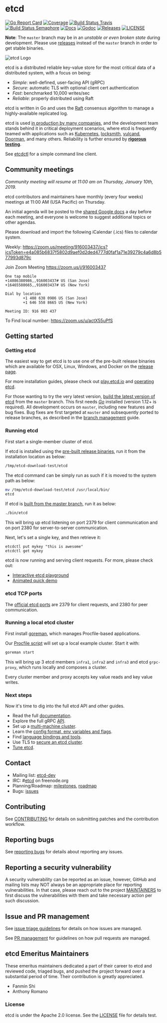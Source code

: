 # etcd

[![Go Report Card](https://goreportcard.com/badge/github.com/etcd-io/etcd?style=flat-square)](https://goreportcard.com/report/github.com/etcd-io/etcd)
[![Coverage](https://codecov.io/gh/etcd-io/etcd/branch/master/graph/badge.svg)](https://codecov.io/gh/etcd-io/etcd)
[![Build Status Travis](https://img.shields.io/travis/etcd-io/etcdlabs.svg?style=flat-square&&branch=master)](https://travis-ci.com/etcd-io/etcd)
[![Build Status Semaphore](https://semaphoreci.com/api/v1/etcd-io/etcd/branches/master/shields_badge.svg)](https://semaphoreci.com/etcd-io/etcd)
[![Docs](https://img.shields.io/badge/docs-latest-green.svg)](https://etcd.io/docs)
[![Godoc](http://img.shields.io/badge/go-documentation-blue.svg?style=flat-square)](https://godoc.org/github.com/etcd-io/etcd)
[![Releases](https://img.shields.io/github/release/etcd-io/etcd/all.svg?style=flat-square)](https://github.com/etcd-io/etcd/releases)
[![LICENSE](https://img.shields.io/github/license/etcd-io/etcd.svg?style=flat-square)](https://github.com/etcd-io/etcd/blob/master/LICENSE)

**Note**: The `master` branch may be in an *unstable or even broken state* during development. Please use [releases][github-release] instead of the `master` branch in order to get stable binaries.

![etcd Logo](logos/etcd-horizontal-color.svg)

etcd is a distributed reliable key-value store for the most critical data of a distributed system, with a focus on being:

* *Simple*: well-defined, user-facing API (gRPC)
* *Secure*: automatic TLS with optional client cert authentication
* *Fast*: benchmarked 10,000 writes/sec
* *Reliable*: properly distributed using Raft

etcd is written in Go and uses the [Raft][raft] consensus algorithm to manage a highly-available replicated log.

etcd is used [in production by many companies](./Documentation/production-users.md), and the development team stands behind it in critical deployment scenarios, where etcd is frequently teamed with applications such as [Kubernetes][k8s], [locksmith][locksmith], [vulcand][vulcand], [Doorman][doorman], and many others. Reliability is further ensured by [**rigorous testing**](https://github.com/etcd-io/etcd/tree/master/functional).

See [etcdctl][etcdctl] for a simple command line client.

[raft]: https://raft.github.io/
[k8s]: http://kubernetes.io/
[doorman]: https://github.com/youtube/doorman
[locksmith]: https://github.com/coreos/locksmith
[vulcand]: https://github.com/vulcand/vulcand
[etcdctl]: https://github.com/etcd-io/etcd/tree/master/etcdctl

## Community meetings

*Community meeting will resume at 11:00 am on Thursday, January 10th, 2019.*

etcd contributors and maintainers have monthly (every four weeks) meetings at 11:00 AM (USA Pacific) on Thursday.

An initial agenda will be posted to the [shared Google docs][shared-meeting-notes] a day before each meeting, and everyone is welcome to suggest additional topics or other agendas.

[shared-meeting-notes]: https://docs.google.com/document/d/16XEGyPBisZvmmoIHSZzv__LoyOeluC5a4x353CX0SIM/edit

Please download and import the following iCalendar (.ics) files to calendar system.

Weekly: https://zoom.us/meeting/916003437/ics?icsToken=e4a085b6837f5802d9aef0d2ded4777d0faf1a71e39279c4a6d8b577993d879c

Join Zoom Meeting https://zoom.us/j/916003437

```
One tap mobile
+14086380986,,916003437# US (San Jose)
+16465588665,,916003437# US (New York)

Dial by location
        +1 408 638 0986 US (San Jose)
        +1 646 558 8665 US (New York)

Meeting ID: 916 003 437
```

To Find local number: https://zoom.us/u/actX55uPfS

## Getting started

### Getting etcd

The easiest way to get etcd is to use one of the pre-built release binaries which are available for OSX, Linux, Windows, and Docker on the [release page][github-release].

For more installation guides, please check out [play.etcd.io](http://play.etcd.io) and [operating etcd](https://github.com/etcd-io/etcd/tree/master/Documentation#operating-etcd-clusters).

For those wanting to try the very latest version, [build the latest version of etcd][dl-build] from the `master` branch. This first needs [*Go*](https://golang.org/) installed (version 1.12+ is required). All development occurs on `master`, including new features and bug fixes. Bug fixes are first targeted at `master` and subsequently ported to release branches, as described in the [branch management][branch-management] guide.

[github-release]: https://github.com/etcd-io/etcd/releases
[branch-management]: ./Documentation/branch_management.md
[dl-build]: ./Documentation/dl_build.md#build-the-latest-version

### Running etcd

First start a single-member cluster of etcd.

If etcd is installed using the [pre-built release binaries][github-release], run it from the installation location as below:

```bash
/tmp/etcd-download-test/etcd
```

The etcd command can be simply run as such if it is moved to the system path as below:

```bash
mv /tmp/etcd-download-test/etcd /usr/local/bin/
etcd
```

If etcd is [built from the master branch][dl-build], run it as below:

```bash
./bin/etcd
```

This will bring up etcd listening on port 2379 for client communication and on port 2380 for server-to-server communication.

Next, let's set a single key, and then retrieve it:

```
etcdctl put mykey "this is awesome"
etcdctl get mykey
```

etcd is now running and serving client requests. For more, please check out:

- [Interactive etcd playground](http://play.etcd.io)
- [Animated quick demo](./Documentation/demo.md)

### etcd TCP ports

The [official etcd ports][iana-ports] are 2379 for client requests, and 2380 for peer communication.

[iana-ports]: http://www.iana.org/assignments/service-names-port-numbers/service-names-port-numbers.txt

### Running a local etcd cluster

First install [goreman](https://github.com/mattn/goreman), which manages Procfile-based applications.

Our [Procfile script](./Procfile) will set up a local example cluster. Start it with:

```bash
goreman start
```

This will bring up 3 etcd members `infra1`, `infra2` and `infra3` and etcd `grpc-proxy`, which runs locally and composes a cluster.

Every cluster member and proxy accepts key value reads and key value writes.

### Next steps

Now it's time to dig into the full etcd API and other guides.

- Read the full [documentation][fulldoc].
- Explore the full gRPC [API][api].
- Set up a [multi-machine cluster][clustering].
- Learn the [config format, env variables and flags][configuration].
- Find [language bindings and tools][integrations].
- Use TLS to [secure an etcd cluster][security].
- [Tune etcd][tuning].

[fulldoc]: ./Documentation/docs.md
[api]: ./Documentation/dev-guide/api_reference_v3.md
[clustering]: ./Documentation/op-guide/clustering.md
[configuration]: ./Documentation/op-guide/configuration.md
[integrations]: ./Documentation/integrations.md
[security]: ./Documentation/op-guide/security.md
[tuning]: ./Documentation/tuning.md

## Contact

- Mailing list: [etcd-dev](https://groups.google.com/forum/?hl=en#!forum/etcd-dev)
- IRC: #[etcd](irc://irc.freenode.org:6667/#etcd) on freenode.org
- Planning/Roadmap: [milestones](https://github.com/etcd-io/etcd/milestones), [roadmap](./ROADMAP.md)
- Bugs: [issues](https://github.com/etcd-io/etcd/issues)

## Contributing

See [CONTRIBUTING](CONTRIBUTING.md) for details on submitting patches and the contribution workflow.

## Reporting bugs

See [reporting bugs](Documentation/reporting_bugs.md) for details about reporting any issues.

## Reporting a security vulnerability

A security vulnerability can be reported as an issue, however, GitHub and mailing lists may NOT always be an appropriate place for reporting vulnerabilities. In that case, please reach out to the project [MAINTAINERS](https://github.com/etcd-io/etcd/blob/master/MAINTAINERS) to first discuss the vulnerabilities with them and take necessary action per such discussion.

## Issue and PR management

See [issue triage guidelines](Documentation/triage/issues.md) for details on how issues are managed.

See [PR management](Documentation/triage/PRs.md) for guidelines on how pull requests are managed.

## etcd Emeritus Maintainers

These emeritus maintainers dedicated a part of their career to etcd and reviewed code, triaged bugs, and pushed the project forward over a substantial period of time. Their contribution is greatly appreciated.

* Fanmin Shi 
* Anthony Romano 

### License

etcd is under the Apache 2.0 license. See the [LICENSE](LICENSE) file for details test.
